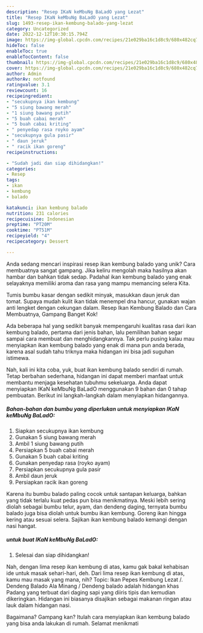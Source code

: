 ```yaml
---
description: "Resep IKaN keMbuNg BaLadO yang Lezat"
title: "Resep IKaN keMbuNg BaLadO yang Lezat"
slug: 1493-resep-ikan-kembung-balado-yang-lezat
category: Uncategorized
date: 2022-12-12T10:30:15.794Z
image: https://img-global.cpcdn.com/recipes/21e029ba16c1d8c9/680x482cq70/ikan-kembung-balado-foto-resep-utama.jpg
hideToc: false
enableToc: true
enableTocContent: false
thumbnail: https://img-global.cpcdn.com/recipes/21e029ba16c1d8c9/680x482cq70/ikan-kembung-balado-foto-resep-utama.jpg
cover: https://img-global.cpcdn.com/recipes/21e029ba16c1d8c9/680x482cq70/ikan-kembung-balado-foto-resep-utama.jpg
author: Admin
authorAv: notfound
ratingvalue: 3.1
reviewcount: 16
recipeingredient:
- "secukupnya ikan kembung"
- "5 siung bawang merah"
- "1 siung bawang putih"
- "5 buah cabai merah"
- "5 buah cabai kriting"
- " penyedap rasa royko ayam"
- "secukupnya gula pasir"
- " daun jeruk"
- " racik ikan goreng"
recipeinstructions:

- "Sudah jadi dan siap dihidangkan!"
categories:
- Resep
tags:
- ikan
- kembung
- balado

katakunci: ikan kembung balado 
nutrition: 231 calories
recipecuisine: Indonesian
preptime: "PT20M"
cooktime: "PT51M"
recipeyield: "4"
recipecategory: Dessert

---
```





Anda sedang mencari inspirasi resep ikan kembung balado yang unik? Cara membuatnya sangat gampang. Jika keliru mengolah maka hasilnya akan hambar dan bahkan tidak sedap. Padahal ikan kembung balado yang enak selayaknya memiliki aroma dan rasa yang mampu memancing selera Kita.





Tumis bumbu kasar dengan sedikit minyak, masukkan daun jeruk dan tomat. Supaya mudah kulit ikan tidak menempel dna hancur, gunakan wajan anti lengket dengan cekungan dalam. Resep Ikan Kembung Balado dan Cara Membuatnya, Gampang Banget Kok!

Ada beberapa hal yang sedikit banyak mempengaruhi kualitas rasa dari ikan kembung balado, pertama dari jenis bahan, lalu pemilihan bahan segar sampai cara membuat dan menghidangkannya. Tak perlu pusing kalau mau menyiapkan ikan kembung balado yang enak di mana pun anda berada, karena asal sudah tahu triknya maka hidangan ini bisa jadi suguhan istimewa.






Nah, kali ini kita coba, yuk, buat ikan kembung balado sendiri di rumah. Tetap berbahan sederhana, hidangan ini dapat memberi manfaat untuk membantu menjaga kesehatan tubuhmu sekeluarga. Anda dapat menyiapkan IKaN keMbuNg BaLadO menggunakan 9 bahan dan 0 tahap pembuatan. Berikut ini langkah-langkah dalam menyiapkan hidangannya.

<!--inarticleads1-->

##### Bahan-bahan dan bumbu yang diperlukan untuk menyiapkan IKaN keMbuNg BaLadO:

1. Siapkan secukupnya ikan kembung
1. Gunakan 5 siung bawang merah
1. Ambil 1 siung bawang putih
1. Persiapkan 5 buah cabai merah
1. Gunakan 5 buah cabai kriting
1. Gunakan  penyedap rasa (royko ayam)
1. Persiapkan secukupnya gula pasir
1. Ambil  daun jeruk
1. Persiapkan  racik ikan goreng


Karena itu bumbu balado paling cocok untuk santapan keluarga, bahkan yang tidak terlalu kuat pedas pun bisa menikmatinya. Meski lebih sering diolah sebagai bumbu telur, ayam, dan dendeng daging, ternyata bumbu balado juga bisa diolah untuk bumbu ikan kembung. Goreng ikan hingga kering atau sesuai selera. Sajikan ikan kembung balado kemangi dengan nasi hangat. 

<!--inarticleads2-->

#####  untuk buat IKaN keMbuNg BaLadO:


1. Selesai dan siap dihidangkan!

Nah, dengan lima resep ikan kembung di atas, kamu gak bakal kehabisan ide untuk masak sehari-hari, deh. Dari lima resep ikan kembung di atas, kamu mau masak yang mana, nih? Topic: Ikan Pepes Kembung Lezat /. Dendeng Balado Ala Minang / Dendeng balado adalah hidangan khas Padang yang terbuat dari daging sapi yang diiris tipis dan kemudian dikeringkan. Hidangan ini biasanya disajikan sebagai makanan ringan atau lauk dalam hidangan nasi. 

Bagaimana? Gampang kan? Itulah cara menyiapkan ikan kembung balado yang bisa anda lakukan di rumah. Selamat menikmati
